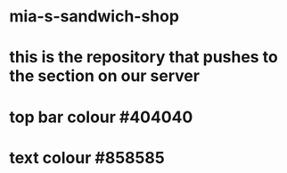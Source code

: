 # mia-s-sandwich-shop
# this is the repository that pushes to the section on our server
# top bar colour #404040
# text colour #858585